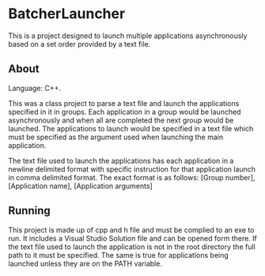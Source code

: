 # BatcherLauncher

This is a project designed to launch multiple applications asynchronously based on a set order provided by a text file.

## About

Language: C++.

This was a class project to parse a text file and launch the applications specified in it in groups. Each application in a group would be launched asynchronously and when all are completed the next group would be launched. The applications to launch would be specified in a text file which must be specified as the argument used when launching the main application.

The text file used to launch the applications has each application in a newline delimited format with specific instruction for that application launch in comma delimited format. 
The exact format is as follows:
[Group number], [Application name], [Application arguments]


## Running

This project is made up of cpp and h file and must be complied to an exe to run. It includes a Visual Studio Solution file and can be opened form there. If the text file used to launch the application is not in the root directory the full path to it must be specified. The same is true for applications being launched unless they are on the PATH variable.
